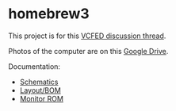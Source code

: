 # homebrew3

This project is for this
[VCFED discussion thread](https://forum.vcfed.org/index.php?threads/homebrew-z80-no-3.1240919/).

Photos of the computer are on this
[Google Drive](https://drive.google.com/drive/folders/1JXV017_ggF-4IG32N2BlPU1Jmj1P-w-M).

Documentation:

 * [Schematics](kicad/homebrew3.pdf)
 * [Layout/BOM](kicad/perfboard-layout.pdf)
 * [Monitor ROM](doc/MonitorROM.pdf)
